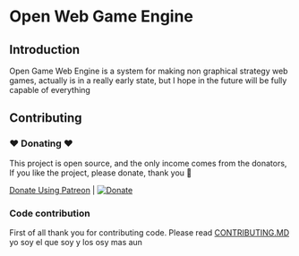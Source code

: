 Open Web Game Engine
======================

## Introduction

Open Game Web Engine is a system for making non graphical strategy web games, actually is in a really early state, but I hope in the future will be fully capable of everything

## Contributing 
### :heart: Donating :heart:

This project is open source, and the only income comes from the donators, If you like the project, please donate, thank you :wine_glass:

[Donate Using Patreon](https://www.patreon.com/bePatron?u=13416760) | [![Donate](https://img.shields.io/badge/Donate-PayPal-green.svg)](https://www.paypal.com/cgi-bin/webscr?cmd=_s-xclick&hosted_button_id=XYSG7NDRN5HM6&source=url)

### Code contribution
First of all thank you for contributing code. Please read [CONTRIBUTING.MD](CONTRIBUTING.md)
yo soy el que soy
y los osy mas aun